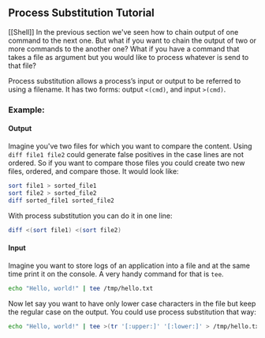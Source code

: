 ## Process Substitution Tutorial
[[Shell]]
In the previous section we've seen how to chain output of one command to the next one. But what if you want to chain the output of two or more commands to the another one? What if you have a command that takes a file as argument but you would like to process whatever is send to that file?

Process substitution allows a process’s input or output to be referred to using a filename. It has two forms: output `<(cmd)`, and input `>(cmd)`.

### Example:

#### Output

Imagine you've two files for which you want to compare the content. Using `diff file1 file2` could generate false positives in the case lines are not ordered. So if you want to compare those files you could create two new files, ordered, and compare those. It would look like:

```bash
sort file1 > sorted_file1
sort file2 > sorted_file2
diff sorted_file1 sorted_file2
```

With process substitution you can do it in one line:

```bash
diff <(sort file1) <(sort file2)
```

#### Input

Imagine you want to store logs of an application into a file and at the same time print it on the console. A very handy command for that is `tee`.

```bash
echo "Hello, world!" | tee /tmp/hello.txt
```

Now let say you want to have only lower case characters in the file but keep the regular case on the output. You could use process substitution that way:

```bash
echo "Hello, world!" | tee >(tr '[:upper:]' '[:lower:]' > /tmp/hello.txt)
```